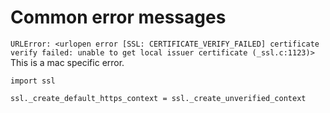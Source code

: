 # Common error messages

`URLError: <urlopen error [SSL: CERTIFICATE_VERIFY_FAILED] certificate verify failed: unable to get local issuer certificate (_ssl.c:1123)>`
This is a mac specific error.
```
import ssl

ssl._create_default_https_context = ssl._create_unverified_context
```
